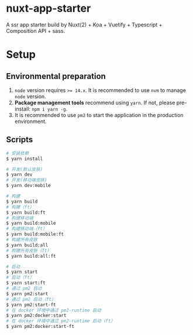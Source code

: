 # nuxt-app-starter

A ssr app starter build by Nuxt(2) + Koa + Vuetify + Typescript + Composition API + sass.

# Setup

## Environmental preparation

1. `node` version requires `>= 14.x`. It is recommended to use `nvm` to manage `node` version.
2. **Package management tools** recommend using `yarn`. If not, please pre-install: `npm i yarn -g`.
3. It is recommended to use `pm2` to start the application in the production environment.

## Scripts

``` zsh
# 安装依赖
$ yarn install

# 开发(默认皮肤)
$ yarn dev
# 开发(移动端皮肤)
$ yarn dev:mobile

# 构建
$ yarn build
# 构建（ft）
$ yarn build:ft
# 构建移动端
$ yarn build:mobile
# 构建移动端（ft）
$ yarn build:mobile:ft
# 构建所有皮肤
$ yarn build:all
# 构建所有皮肤（ft）
$ yarn build:all:ft

# 启动
$ yarn start
# 启动（ft）
$ yarn start:ft
# 通过 pm2 启动
$ yarn pm2:start
# 通过 pm2 启动（ft）
$ yarn pm2:start-ft
# 在 docker 环境中通过 pm2-runtime 启动
$ yarn pm2:docker:start
# 在 docker 环境中通过 pm2-runtime 启动（ft）
$ yarn pm2:docker:start-ft

```


